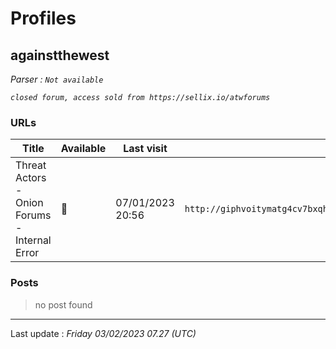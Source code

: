 # Profiles

## **againstthewest**


_Parser : `Not available`_

_`closed forum, access sold from https://sellix.io/atwforums`_

### URLs
| Title | Available | Last visit | fqdn | Screenshot 
|---|---|---|---|---|
| Threat Actors - Onion Forums  - Internal Error | 🔴 | 07/01/2023 20:56 | `http://giphvoitymatg4cv7bxqh5dz6sn6bfscywoat4qtslztkomf5lavrayd.onion` | <a href="https://www.ransomware.live/screenshots/giphvoitymatg4cv7bxqh5dz6sn6bfscywoat4qtslztkomf5lavrayd-onion.png" target=_blank>📸</a> | 

### Posts

> no post found


 --- 


Last update : _Friday 03/02/2023 07.27 (UTC)_

